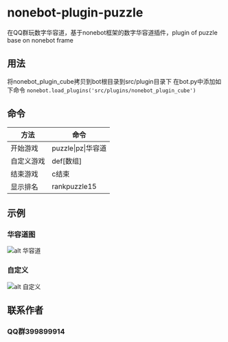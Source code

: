 # nonebot-plugin-puzzle
在QQ群玩数字华容道，基于nonebot框架的数字华容道插件，plugin of puzzle base on nonebot frame

## 用法
将nonebot_plugin_cube拷贝到bot根目录到src/plugin目录下
在bot.py中添加如下命令
`nonebot.load_plugins('src/plugins/nonebot_plugin_cube')`

## 命令
|  方法  | 命令  |
|  ----  | ----  |
| 开始游戏  | puzzle\|pz\|华容道 |
| 自定义游戏 |def[数组]|
| 结束游戏  | c结束      |
| 显示排名  | rankpuzzle15 | 

## 示例

### 华容道图
![alt 华容道](https://gchat.qpic.cn/gchatpic_new/2743836019/3889899914-3062470892-8AC6759BA232E3E39A6D67575F80D98E/0?term=3&amp)

### 自定义
![alt 自定义](https://gchat.qpic.cn/gchatpic_new/2743836019/3889899914-2767912414-71B2F6BCEEFFCAD4967651D27558C1AB/0?term=3&amp)

## 联系作者
### QQ群399899914
